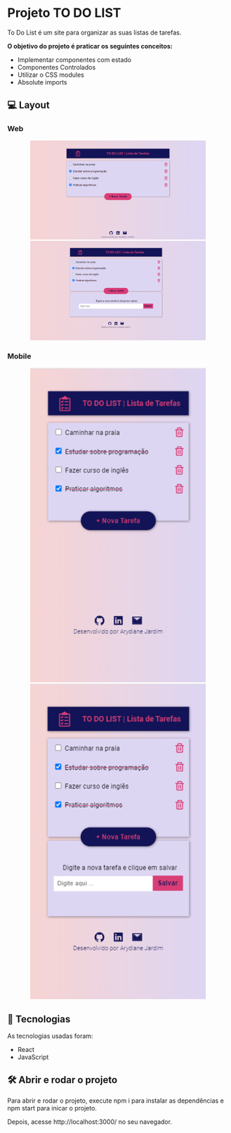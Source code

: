 # Projeto TO DO LIST 

To Do List é um site para organizar as suas listas de tarefas. 

<p><strong>O objetivo do projeto é praticar os seguintes conceitos:</strong> 

- Implementar componentes com estado
- Componentes Controlados
- Utilizar o CSS modules
- Absolute imports

## 💻 Layout  

### Web

<p align="center">
  <img alt="Projeto TO DO LIST" title="TO DO LIST" src="public/images/tela-web.PNG" width="400px">
  <img alt="Projeto TO DO LIST" title="TO DO LIST" src="public/images/tela-web-add-tarefa.png" width="400px">
</p>

### Mobile

<p align="center">
  <img alt="Projeto TO DO LIST" title="TO DO LIST" src="public/images/tela-mobile.png" width="400px">
  <img alt="Projeto TO DO LIST" title="TO DO LIST" src="public/images/tela-mobile-add-tarefa.png" width="400px">
</p>


 ## 🔧 Tecnologias 

As tecnologias usadas foram: 
* React
* JavaScript

## 🛠️ Abrir e rodar o projeto
Para abrir e rodar o projeto, execute npm i para instalar as dependências e npm start para inicar o projeto.

Depois, acesse http://localhost:3000/ no seu navegador.
